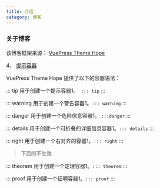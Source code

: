 ```yaml
---
title: 介绍
category: 博客
---
```


### 关于博客

该博客框架来源：
[VuePress Theme Hope](https://theme-hope.vuejs.press/zh/)



4、 [提示容器](https://theme-hope.vuejs.press/zh/guide/markdown/hint.html)

VuePress Theme Hope 提供了以下的容器语法：

::: tip
用于创建一个提示容器1。` ::: tip`
::: 

::: warning
用于创建一个警告容器1。`::: warning`
:::

::: danger
用于创建一个危险信息容器1。 `:::danger`
:::

::: details
用于创建一个可折叠的详细信息容器1。`::: details`
:::



::: right
用于创建一个右对齐的容器1。`::: right`
:::

> 下面的不生效

::: theorem
用于创建一个定理容器1。`::: theorem` 
:::

::: proof
用于创建一个证明容器1。`::: proof`
:::













